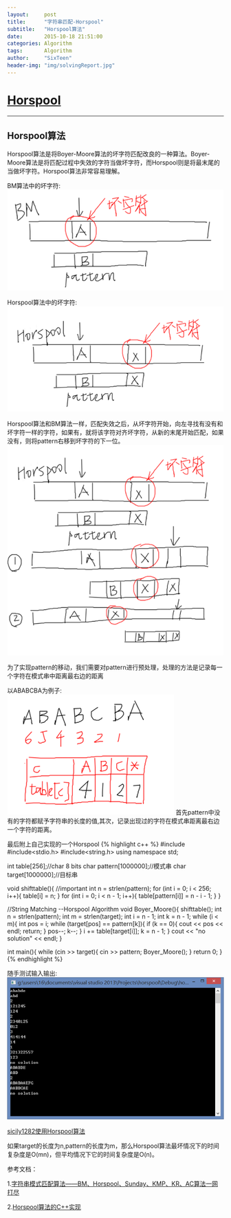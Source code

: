 ```yaml
---
layout:     post
title:      "字符串匹配-Horspool"
subtitle:   "Horspool算法"
date:       2015-10-18 21:51:00
categories: Algorithm
tags:       Algorithm
author:     "SixTeen"
header-img: "img/solvingReport.jpg"
---
```


# <a href="#001">Horspool</a>

---

## <a name = "001"></a>Horspool算法

Horspool算法是将Boyer-Moore算法的坏字符匹配改良的一种算法。Boyer-Moore算法是将匹配过程中失效的字符当做坏字符，而Horspool则是将最末尾的当做坏字符。Horspool算法非常容易理解。

BM算法中的坏字符:
![BM的坏字符](/img/algorithm/string_matching_1.png)

Horspool算法中的坏字符:
![Horspool的坏字符](/img/algorithm/string_matching_2.png)

Horspool算法和BM算法一样，匹配失效之后，从坏字符开始，向左寻找有没有和坏字符一样的字符，如果有，就将该字符对齐坏字符，从新的末尾开始匹配，如果没有，则将pattern右移到坏字符的下一位。
![移动](/img/algorithm/string_matching_3.png)

为了实现pattern的移动，我们需要对pattern进行预处理，处理的方法是记录每一个字符在模式串中距离最右边的距离

以ABABCBA为例子:
![转移表](/img/algorithm/string_matching_4.png)
首先pattern中没有的字符都赋予字符串的长度的值,其次，记录出现过的字符在模式串距离最右边一个字符的距离。

最后附上自己实现的一个Horspool
{% highlight c++ %}
#include<iostream>
#include<stdio.h>
#include<string.h>
using namespace std;

int table[256];//char 8 bits
char pattern[1000000];//模式串
char target[1000000];//目标串

void shifttable(){
    //important
    int n = strlen(pattern);
    for (int i = 0; i < 256; i++){
        table[i] = n;
    }
    for (int i = 0; i < n - 1; i++){
        table[pattern[i]] = n - i - 1;
    }
}

//String Matching --Horspool Algorithm
void Boyer_Moore(){
    shifttable();
    int n = strlen(pattern);
    int m = strlen(target);
    int i = n - 1;
    int k = n - 1;
    while (i < m){
        int pos = i;
        while (target[pos] == pattern[k]){
            if (k == 0){
                cout << pos << endl;
                return;
            }
            pos--;
            k--;
        }
        i += table[target[i]];
        k = n - 1;
    }
    cout << "no solution" << endl;
}

int main(){
    while (cin >> target){
        cin >> pattern;
        Boyer_Moore();
    }
    return 0;
}
{% endhighlight %}

随手测试输入输出:
![转移表](/img/algorithm/string_matching_5.png)

[sicily1282使用Horspool算法](/sloving-report/slovingreport-2_1/)

如果target的长度为n,pattern的长度为m，那么Horspool算法最坏情况下的时间复杂度是O(mn)，但平均情况下它的时间复杂度是O(n)。


参考文档：


1.[字符串模式匹配算法——BM、Horspool、Sunday、KMP、KR、AC算法一网打尽](http://dsqiu.iteye.com/blog/1700312)

2.[Horspool算法的C++实现](http://blog.csdn.net/seafoodge/article/details/8219165)

